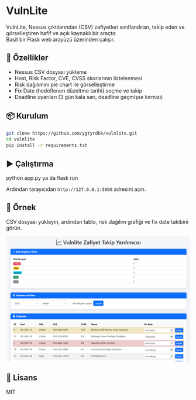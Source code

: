 # VulnLite

VulnLite, Nessus çıktılarından (CSV) zafiyetleri sınıflandıran, takip eden ve görselleştiren
hafif ve açık kaynaklı bir araçtır.  
Basit bir Flask web arayüzü üzerinden çalışır.

## 🚀 Özellikler
- Nessus CSV dosyası yükleme
- Host, Risk Factor, CVE, CVSS skorlarının listelenmesi
- Risk dağılımını pie chart ile görselleştirme
- Fix Date (hedeflenen düzeltme tarihi) seçme ve takip
- Deadline uyarıları (3 gün kala sarı, deadline geçmişse kırmızı)

## 📦 Kurulum
```bash
git clone https://github.com/ygtyrdbk/vulnlite.git
cd vulnlite
pip install -r requirements.txt
```

## ▶️ Çalıştırma
python app.py ya da flask run 

Ardından tarayıcıdan `http://127.0.0.1:5000` adresini açın.

## 📝 Örnek
CSV dosyası yükleyin, ardından tablo, risk dağılım grafiği ve fix date takibini görün.

![Screenshot](docs/demo.png)

## 📜 Lisans
MIT
